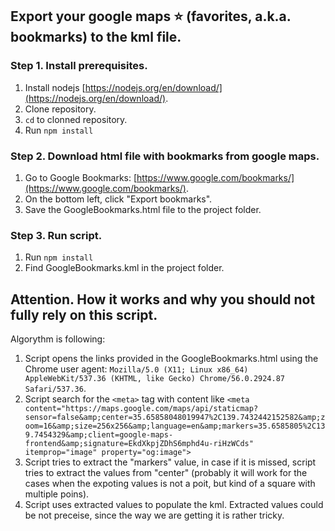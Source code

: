 ## Export your google maps :star: (favorites, a.k.a. bookmarks) to the kml file.

### Step 1. Install prerequisites.
  1. Install nodejs [https://nodejs.org/en/download/](https://nodejs.org/en/download/).
  2. Clone repository.
  3. ``cd`` to clonned repository.
  4. Run ``npm install``

### Step 2. Download html file with bookmarks from google maps.
  1. Go to Google Bookmarks: [https://www.google.com/bookmarks/](https://www.google.com/bookmarks/).
  2. On the bottom left, click "Export bookmarks".
  3. Save the GoogleBookmarks.html file to the project folder.

### Step 3. Run script.
  1. Run ``npm install``
  2. Find GoogleBookmarks.kml in the project folder.

## Attention. How it works and why you should not fully rely on this script.
Algorythm is following:

1. Script opens the links provided in the GoogleBookmarks.html using the Chrome user agent:
``Mozilla/5.0 (X11; Linux x86_64) AppleWebKit/537.36 (KHTML, like Gecko) Chrome/56.0.2924.87 Safari/537.36``.
2. Script search for the ``<meta>`` tag with content like ``<meta content="https://maps.google.com/maps/api/staticmap?sensor=false&amp;center=35.65858048019947%2C139.7432442152582&amp;zoom=16&amp;size=256x256&amp;language=en&amp;markers=35.6585805%2C139.7454329&amp;client=google-maps-frontend&amp;signature=EkdXkpjZDhS6mphd4u-riHzWCds" itemprop="image" property="og:image">``
3. Script tries to extract the "markers" value, in case if it is missed, script tries to extract the values from "center" (probably it will work for the cases when the expoting values is not a poit, but kind of a square with multiple poins). 
4. Script uses extracted values to populate the kml. Extracted values could be not preceise, since the way we are getting it is rather tricky.


